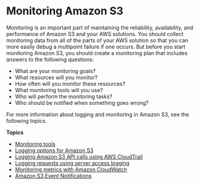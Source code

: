 # Monitoring Amazon S3<a name="monitoring-overview"></a>

Monitoring is an important part of maintaining the reliability, availability, and performance of Amazon S3 and your AWS solutions\. You should collect monitoring data from all of the parts of your AWS solution so that you can more easily debug a multipoint failure if one occurs\. But before you start monitoring Amazon S3, you should create a monitoring plan that includes answers to the following questions:
+ What are your monitoring goals?
+ What resources will you monitor?
+ How often will you monitor these resources?
+ What monitoring tools will you use?
+ Who will perform the monitoring tasks?
+ Who should be notified when something goes wrong?

For more information about logging and monitoring in Amazon S3, see the following topics\.

**Topics**
+ [Monitoring tools](monitoring-automated-manual.md)
+ [Logging options for Amazon S3](logging-with-S3.md)
+ [Logging Amazon S3 API calls using AWS CloudTrail](cloudtrail-logging.md)
+ [Logging requests using server access logging](ServerLogs.md)
+ [Monitoring metrics with Amazon CloudWatch](cloudwatch-monitoring.md)
+ [Amazon S3 Event Notifications](NotificationHowTo.md)